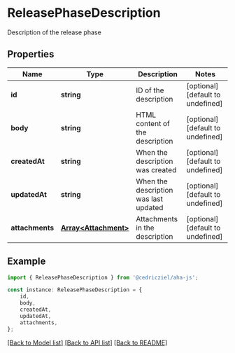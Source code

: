 # ReleasePhaseDescription

Description of the release phase

## Properties

Name | Type | Description | Notes
------------ | ------------- | ------------- | -------------
**id** | **string** | ID of the description | [optional] [default to undefined]
**body** | **string** | HTML content of the description | [optional] [default to undefined]
**createdAt** | **string** | When the description was created | [optional] [default to undefined]
**updatedAt** | **string** | When the description was last updated | [optional] [default to undefined]
**attachments** | [**Array&lt;Attachment&gt;**](Attachment.md) | Attachments in the description | [optional] [default to undefined]

## Example

```typescript
import { ReleasePhaseDescription } from '@cedricziel/aha-js';

const instance: ReleasePhaseDescription = {
    id,
    body,
    createdAt,
    updatedAt,
    attachments,
};
```

[[Back to Model list]](../README.md#documentation-for-models) [[Back to API list]](../README.md#documentation-for-api-endpoints) [[Back to README]](../README.md)
